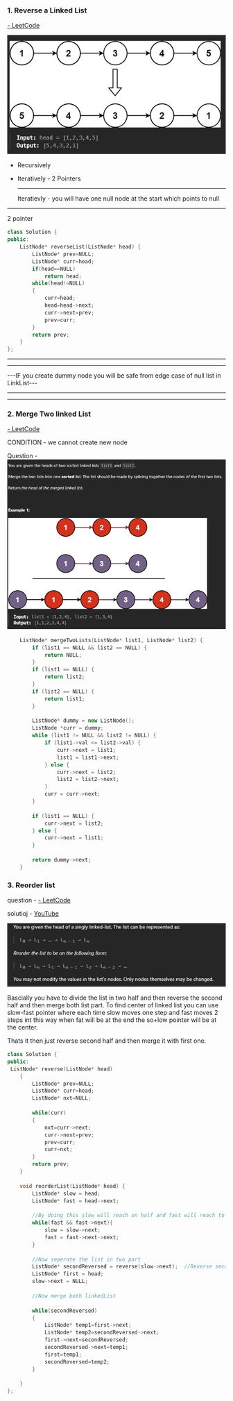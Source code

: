 ### 1. Reverse a Linked List

[- LeetCode](https://leetcode.com/problems/reverse-linked-list/description/)

![](../assets/2024-07-08-22-52-26-image.png)

- Recursively 

- Iteratively - 2 Pointers
  
  ---
  
  Iteratievly - you will have one null node at the start which points to null

---

2 pointer

```cpp
class Solution {
public:
    ListNode* reverseList(ListNode* head) {
        ListNode* prev=NULL;
        ListNode* curr=head;
        if(head==NULL)
            return head;
        while(head!=NULL)
        {
            curr=head;
            head=head->next;
            curr->next=prev;
            prev=curr;
        } 
        return prev;
    }
};
```

---

---

---IF you create dummy node you will be safe from edge case of null list in LinkList---

---

---

### 2. Merge Two linked List

[- LeetCode](https://leetcode.com/problems/merge-two-sorted-lists/)

CONDITION - we cannot create new node

Question - ![](../assets/2024-07-09-22-24-17-image.png)

```cpp
    ListNode* mergeTwoLists(ListNode* list1, ListNode* list2) {
        if (list1 == NULL && list2 == NULL) {
            return NULL;
        }
        if (list1 == NULL) {
            return list2;
        }
        if (list2 == NULL) {
            return list1;
        }

        ListNode* dummy = new ListNode();
        ListNode *curr = dummy;
        while (list1 != NULL && list2 != NULL) {
            if (list1->val <= list2->val) {
                curr->next = list1;
                list1 = list1->next;
            } else {
                curr->next = list2;
                list2 = list2->next;
            }
            curr = curr->next;
        }

        if (list1 == NULL) {
            curr->next = list2;
        } else {
            curr->next = list1;
        }

        return dummy->next; 
    }
```



### 3. Reorder list

question - [- LeetCode](https://leetcode.com/problems/reorder-list/description/)

solutioj - [YouTube](https://youtube.com/watch?v=S5bfdUTrKLM&t=3s)

![](../assets/2024-07-11-00-06-07-image.png)

Bascially you have to divide the list in two half and then reverse the second half and then merge both list part.
To find center of linked list you can use slow-fast pointer where each time slow moves one step and fast moves 2 steps int this way when fat will be at the end the so+low pointer will be at the center.

Thats it then just reverse second half and then merge it with first one.

```cpp
class Solution {
public:
 ListNode* reverse(ListNode* head)
    {
        ListNode* prev=NULL;
        ListNode* curr=head;
        ListNode* nxt=NULL;
        
        while(curr)
        {
            nxt=curr->next;
            curr->next=prev;
            prev=curr;
            curr=nxt;
        }
        return prev;
    }

    void reorderList(ListNode* head) {
        ListNode* slow = head;
        ListNode* fast = head->next;

        //By doing this slow will reach on half and fast will reach to last
        while(fast && fast->next){
            slow = slow->next;
            fast = fast->next->next;
        }

        //Now seperate the list in two part
        ListNode* secondReversed = reverse(slow->next);  //Reverse second linkedList
        ListNode* first = head;
        slow->next = NULL;

        //Now merge both linkedList

        while(secondReversed)
        {
            ListNode* temp1=first->next;
            ListNode* temp2=secondReversed->next;
            first->next=secondReversed;
            secondReversed->next=temp1;
            first=temp1;
            secondReversed=temp2;
        }

    }
};
```
